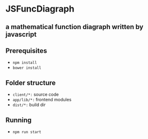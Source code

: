 JSFuncDiagraph
=====

a mathematical function diagraph written by javascript
-----

Prerequisites
-----

* `npm install`
* `bower install`

Folder structure
-----

* `client/*:` source code
* `app/lib/*:` frontend modules
* `dist/*:` build dir

Running
-----

* `npm run start`